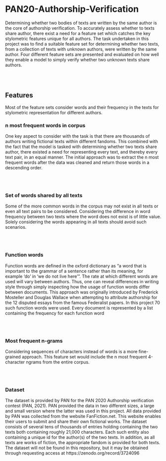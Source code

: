 # PAN20-Authorship-Verification

Determining whether two bodies of texts are written by the same author is the core of authorship 
verification. To accurately assess whether to texts share author, there exist a need for a feature 
set which catches the key stylometric features unique for all authors. The task undertaken in this 
project was to find a suitable feature set for determining whether two texts, from a collection of 
texts with unknown authors, were written by the same author. Four different feature sets are 
presented and evaluated on how well they enable a model to simply verify whether two unknown 
texts share authors. 

<br></br>

<h2><b>Features</b></h2>
Most of the feature sets consider words and their frequency in the texts for stylometric 
representation for different authors. 

<h3><b>n most frequent words in corpus</b></h3>
One key aspect to consider with the task is that there are thousands of authors writing fictional 
texts within different fandoms. This combined with the fact that the model is tasked with 
determining whether two texts share author, there existed a need for representing every text, and 
thereby every text pair, in an equal manner. The initial approach was to extract the n most 
frequent words after the data was cleaned and return those words in a descending order.

<br></br>

<h3><b>Set of words shared by all texts</b></h3>
Some of the more common words in the corpus may not exist in all texts or even all text pairs to 
be considered. Considering the difference in word frequency between two texts where the word 
does not exist is of little value. Solely considering the words appearing in all texts 
should avoid such scenarios.

<br></br>

<h3><b>Function words</b></h3>
Function words are defined in the oxford dictionary as “a word that is important to the grammar 
of a sentence rather than its meaning, for example ‘do’ in ‘we do not live here’”.
The rate at which different words are used will vary between authors. Thus, one 
can reveal differences in writing style through simply inspecting how the usage of function 
words differ between documents. This approach was originally introduced by Frederick 
Mosteller and Douglas Wallace when attempting to attribute authorship for the 12 disputed 
essays from the famous Federalist papers. In this project 70 such function words were used. 
Every document is represented by a list containing the frequency for each function word

<br></br>

<h3><b>Most frequent n-grams</b></h3>
Considering sequences of characters instead of words is a more fine-grained approach. This 
feature set would include the n most frequent 4-character ngrams from the entire corpus.

<br></br>

<h3><b>Dataset</b></h3>
The dataset is provided by PAN for the PAN 2020 Authorship verification contest (PAN, 2021). 
PAN provided the data in two different sizes, a large and small version where the latter was used in this project. All data provided by PAN was 
collected from the website FanFiction.net. This website enables their users to submit and share 
their own fictional works. The dataset consists of several tens of thousands of entries holding 
containing the two texts both containing  roughly 21,000 characters. Each such entity also 
containing a unique id for the author(s) of the two texts. In addition, as all texts are works of 
fiction, the appropriate fandom is provided for both texts. The dataset will not be found in this repository,
but it may be obtained through requesting access at https://zenodo.org/record/3724096

